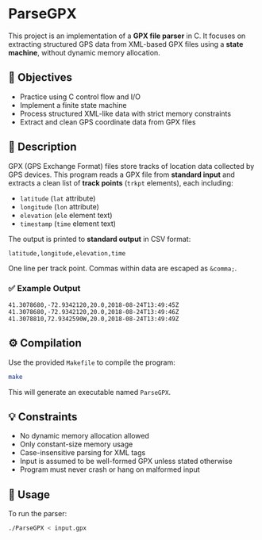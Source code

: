 # ParseGPX

This project is an implementation of a **GPX file parser** in C. It focuses on extracting structured GPS data from XML-based GPX files using a **state machine**, without dynamic memory allocation.

## 🚀 Objectives

- Practice using C control flow and I/O  
- Implement a finite state machine  
- Process structured XML-like data with strict memory constraints  
- Extract and clean GPS coordinate data from GPX files  

## 📄 Description

GPX (GPS Exchange Format) files store tracks of location data collected by GPS devices. This program reads a GPX file from **standard input** and extracts a clean list of **track points** (`trkpt` elements), each including:

- `latitude` (`lat` attribute)  
- `longitude` (`lon` attribute)  
- `elevation` (`ele` element text)  
- `timestamp` (`time` element text)  

The output is printed to **standard output** in CSV format:

```
latitude,longitude,elevation,time
```

One line per track point. Commas within data are escaped as `&comma;`.

### ✅ Example Output

```
41.3078680,-72.9342120,20.0,2018-08-24T13:49:45Z  
41.3078680,-72.9342120,20.0,2018-08-24T13:49:46Z  
41.3078810,72.9342590W,20.0,2018-08-24T13:49:49Z  
```

## ⚙️ Compilation

Use the provided `Makefile` to compile the program:

```bash
make
```

This will generate an executable named `ParseGPX`.

## 💡 Constraints

- No dynamic memory allocation allowed  
- Only constant-size memory usage  
- Case-insensitive parsing for XML tags  
- Input is assumed to be well-formed GPX unless stated otherwise  
- Program must never crash or hang on malformed input  

## 🧪 Usage

To run the parser:

```bash
./ParseGPX < input.gpx
```


